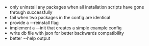 - only uninstall any packages when all installation scripts have gone through successfully
- fail when two packages in the config are identical
- provide a --reinstall flag
- implement a --init that creates a simple example config
- write db file with json for better backwards compatibility
- better --help output
